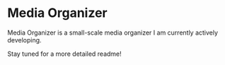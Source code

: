 # Media Organizer
Media Organizer is a small-scale media organizer I am currently actively developing.

Stay tuned for a more detailed readme!
